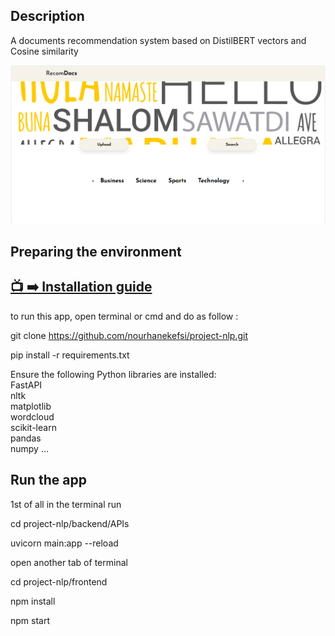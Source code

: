 ## Description
A documents recommendation system based on DistilBERT vectors and Cosine similarity

![homePage](./imgs/home.png)
## Preparing the environment 
## [📺 ➡️ Installation guide](https://www.youtube.com/watch?v=CrKDEnC-S7o&feature=youtu.be)
to run this app, open terminal or cmd and do as follow :

git clone https://github.com/nourhanekefsi/project-nlp.git

pip install -r requirements.txt

Ensure the following Python libraries are installed:<br>
FastAPI<br>
nltk<br>
matplotlib<br>
wordcloud<br>
scikit-learn<br>
pandas<br>
numpy ...

## Run the app
1st of all in the terminal run 

cd project-nlp/backend/APIs

uvicorn main:app --reload

open another tab of terminal

cd project-nlp/frontend

npm install

npm start
